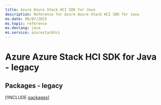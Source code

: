 ```yaml
---
title: Azure Azure Stack HCI SDK for Java
description: Reference for Azure Azure Stack HCI SDK for Java
ms.date: 08/07/2025
ms.topic: reference
ms.devlang: java
ms.service: azurestackhci
---
```

# Azure Azure Stack HCI SDK for Java - legacy
## Packages - legacy
[!INCLUDE [packages](azure-stack-hci-index.md)]